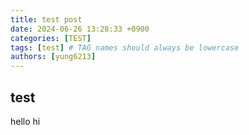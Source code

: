 ```yaml
---
title: test post
date: 2024-06-26 13:28:33 +0900
categories: [TEST]
tags: [test] # TAG names should always be lowercase
authors: [yung6213]
---
```


## test
hello
hi